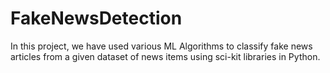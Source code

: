 # FakeNewsDetection
In this project, we have used various ML Algorithms to classify fake news articles from a given dataset of news items using sci-kit libraries in Python.


